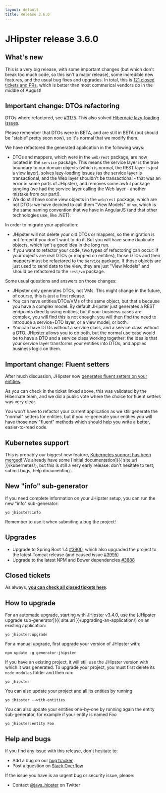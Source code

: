 ```yaml
---
layout: default
title: Release 3.6.0
---
```


JHipster release 3.6.0
==================

What's new
----------

This is a very big release, with some important changes (but which don't break too much code, so this isn't a major release), some incredible new features, and the usual bug fixes and upgrades. In total, this is [121 closed tickets and PRs](https://github.com/jhipster/generator-jhipster/issues?q=milestone%3A3.6.0+is%3Aclosed), which is  better than most commerical vendors do in the middle of August!

Important change: DTOs refactoring
------------

DTOs where refactored, see [#3175](https://github.com/jhipster/generator-jhipster/issues/3175). This also solved [Hibernate lazy-loading issues](https://github.com/jhipster/generator-jhipster/issues/3790).

Please remember that DTOs were in BETA, and are still in BETA (but should be "stable" pretty soon now), so it's normal that we modify them.

We have refactored the generated application in the following ways:

- DTOs and mappers, which were in the `web/rest` package, are now located in the `service` package. This means the service layer is the true boundary to our domain objects (which is normal, the REST layer is just a view layer), solves lazy-loading issues (as the service layer is transactional, and the Web layer shouldn't be transactional - that was an error in some parts of JHipster), and removes some awful package tangling (we had the service layer calling the Web layer - another mistake from our part!).
- We do still have some view objects in the `web/rest` package, which are not DTOs: we have decided to call them "View Models" or `vm`, which is the same naming convention that we have in AngularJS (and that other technologies use, like .NET).

In order to migrate your application:

- JHipster will not delete your old DTOs or mappers, so the migration is not forced if you don't want to do it. But you will have some duplicate objects, which isn't a good idea in the long run.
- If you want to refactor your code, two types of refactoring can occur: if your objects are real DTOs (= mapped on entities), those DTOs and their mappers must be refactored to the `service` package. If those objects are just used to send data to the view, they are just "View Models" and should be refactored to the `rest/vm` package.

Some usual questions and answers on those changes:

- JHipster only generates DTOs, not VMs. This might change in the future, of course, this is just a first release.
- You can have entities/DTOs/VMs of the same object, but that's because you have a complex model. By default JHipster just generates a REST endpoints directly using entities, but if your business cases are complex, you will find this is not enough: you will then find the need to introduce a service+DTO layer, or a view model, or both.
- You can have DTOs without a service class, and a service class without a DTO. JHipster allows you to do both, but the normal use case would be to have a DTO and a service class working together: the idea is that your service layer transforms your entities into DTOs, and applies business logic on them.

Important change: Fluent setters
------------

After much discussion, JHipster now [generates fluent setters on your entities](https://github.com/jhipster/generator-jhipster/pull/3751).

As you can check in the ticket linked above, this was validated by the Hibernate team, and we did a public vote where the choice for fluent setters was very clear.

You won't have to refactor your current application as we still generate the "normal" setters for entities, but if you re-generate your entities you will have those new "fluent" methods which should help you write a better, easier-to-read code.

Kubernetes support
-------------

This is probably our biggest new feature, [Kubernetes support has been merged](https://github.com/jhipster/generator-jhipster/pull/3747)! We already have some [initial documentation]({{ site.url }}/kubernetes/), but this is still a very early release: don't hesitate to test, submit bugs, help documenting...

New "info" sub-generator
-------------

If you need complete information on your JHipster setup, you can run the new "info" sub-generator:

    yo jhipster:info

Remember to use it when submiting a bug the project!

Upgrades
-------------

- Upgrade to Spring Boot 1.4 [#3900](https://github.com/jhipster/generator-jhipster/pull/3900), which also upgraded the project to the latest Tomcat release (and caused issue [#3995](https://github.com/jhipster/generator-jhipster/issues/3995))
- Upgrade to the latest NPM and Bower dependencies [#3888](https://github.com/jhipster/generator-jhipster/pull/3888)

<!--googleoff: index-->
Closed tickets
------------
As always, __[you can check all closed tickets here](https://github.com/jhipster/generator-jhipster/issues?q=milestone%3A3.6.0+is%3Aclosed)__.

How to upgrade
------------

For an automatic upgrade, starting with JHipster v3.4.0, use the [JHipster upgrade sub-generator]({{ site.url }}/upgrading-an-application/) on an existing application:

```
yo jhipster:upgrade
```

For a manual upgrade, first upgrade your version of JHipster with:

```
npm update -g generator-jhipster
```

If you have an existing project, it will still use the JHipster version with which it was generated.
To upgrade your project, you must first delete its `node_modules` folder and then run:

```
yo jhipster
```

You can also update your project and all its entities by running

```
yo jhipster --with-entities
```

You can also update your entities one-by-one by running again the entity sub-generator, for example if your entity is named _Foo_

```
yo jhipster:entity Foo
```

Help and bugs
--------------

If you find any issue with this release, don't hesitate to:

- Add a bug on our [bug tracker](https://github.com/jhipster/generator-jhipster/issues?state=open)
- Post a question on [Stack Overflow](http://stackoverflow.com/tags/jhipster/info)

If the issue you have is an urgent bug or security issue, please:

- Contact [@java_hipster](https://twitter.com/java_hipster) on Twitter
